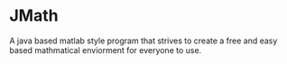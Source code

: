 JMath
=====

A java based matlab style program that strives to create a free and easy based mathmatical enviorment for everyone to use.
